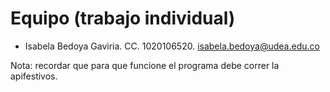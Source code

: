 # Equipo (trabajo individual)

- Isabela Bedoya Gaviria. CC. 1020106520. isabela.bedoya@udea.edu.co

Nota: recordar que para que funcione el programa debe correr la apifestivos.
